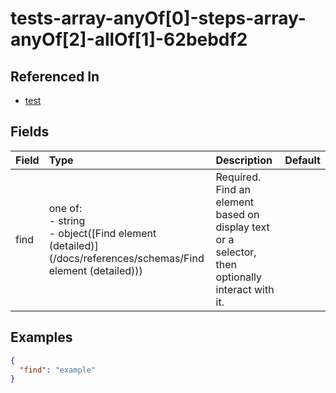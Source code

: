 
# tests-array-anyOf[0]-steps-array-anyOf[2]-allOf[1]-62bebdf2



## Referenced In

- [test](/docs/references/schemas/test)

## Fields

Field | Type | Description | Default
:-- | :-- | :-- | :--
find | one of:<br/>- string<br/>- object([Find element (detailed)](/docs/references/schemas/Find element (detailed))) | Required. Find an element based on display text or a selector, then optionally interact with it. | 

## Examples

```json
{
  "find": "example"
}
```
